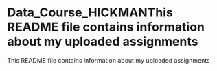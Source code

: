 # Data_Course_HICKMANThis README file contains information about my uploaded assignments
This README file contains information about my uploaded assignments
